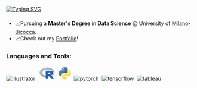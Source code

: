 <a href="https://git.io/typing-svg"><img src="https://readme-typing-svg.demolab.com?font=Fira+Code&duration=2000&pause=200&center=true&multiline=true&repeat=false&width=600&height=200&lines=Gaetano+Chiriaco;+;+B.Sc.+Big+Data+Statistics+%7C+M.Sc.+Data+Science;+;Data+Science+%7C+Computer+Vision+%7C+NLP" alt="Typing SVG" /></a>

<div align="left" style="margin-top:20px;">


* 	&#128200;Pursuing a **Master's Degree** in **Data Science** @ [University of Milano-Bicocca](https://www.unimib.it/graduate/data-science).
* 	&#128200;Check out my [Portfolio](https://gaetanochiriaco.github.io/minimal-portfolio/)!


</div>


<h3 align="left">Languages and Tools:</h3>
<p align="left">  <img src="https://www.vectorlogo.zone/logos/adobe_illustrator/adobe_illustrator-icon.svg" alt="illustrator" width="40" height="40"/>&nbsp;&nbsp;
  <img  src="https://raw.githubusercontent.com/github/explore/80688e429a7d4ef2fca1e82350fe8e3517d3494d/topics/r/r.png" alt="r" width="40" height="40"/>&nbsp;&nbsp;<img src="https://raw.githubusercontent.com/devicons/devicon/master/icons/python/python-original.svg" alt="python" width="40" height="40"/>&nbsp;<img src="https://www.vectorlogo.zone/logos/pytorch/pytorch-icon.svg" alt="pytorch" width="40" height="40"/>&nbsp;&nbsp;<img src="https://www.vectorlogo.zone/logos/tensorflow/tensorflow-icon.svg" alt="tensorflow" width="40" height="40"/>&nbsp;&nbsp;<img src="https://img.icons8.com/color/512/tableau-software.png" alt="tableau" width="40" height="40" /></p>
